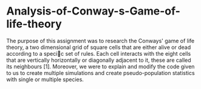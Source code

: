 # Analysis-of-Conway-s-Game-of-life-theory

The purpose of this assignment was to research the Conways' game of life theory,
a two dimensional grid of square cells that are either alive or dead according to
a specic set of rules. Each cell interacts with the eight cells that are vertically
horizontally or diagonally adjacent to it, these are called its neighbours [1].
Moreover, we were to explain and modify the code given to us to create multiple
simulations and create pseudo-population statistics with single or multiple
species.
